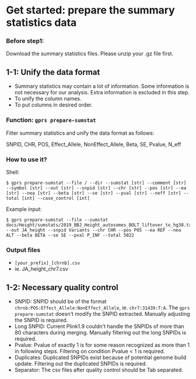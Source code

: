 # Get started: prepare the summary statistics data



### Before step1:

Download the summary statistics files. Please unzip your .gz file first.

## 1-1: Unify the data format
 - Summary statistics may contain a lot of information. Some information is not necessary for our analysis. Extra information is excluded in this step.
 - To unify the column names.
 - To put columns in desired order.

### Function: `gprs prepare-sumstat`

Filter summary statistics and unify the data format as follows:

SNPID, CHR, POS, Effect_Allele, NonEffect_Allele, Beta, SE, Pvalue, N_eff

### How to use it?

Shell:

```shell
$ gprs prepare-sumstat --file / --dir --sumstat [str] --comment [str] --symbol [str] --out [str] --snpid [str] --chr [str] --pos [str] --ea [str] --nea [str] --beta [str] --se [str] --pval [str] --neff [str] --total [int] --case_control [int] 
```

Example input:

```shell
$ gprs prepare-sumstat --file --sumstat docs/Height/sumstats/2019_BBJ_Height_autosomes_BOLT_liftover_to_hg38.txt --out JA_height --snpid Variants --chr CHR --pos POS --ea REF --nea ALT --beta BETA --se SE --pval P_INF --total 5022
```

### Output files
- `[your_prefix]_[chrnb].csv`
- ie. JA_height_chr7.csv



## 1-2: Necessary quality control
 - SNPID: SNPID should be of the format `chrnb:POS:Effect_Allele:NonEffect_Allele`, ie. `chr7:31439:T:A`. The `gprs prepare-sumstat` doesn't modify the SNPID extracted. Manually adjusting the SNPID is required.
 - Long SNPID: Current Plink1.9 couldn't handle the SNPIDs of more than 80 characters during merging. Manually filtering out the long SNPIDs is required.
 - Pvalue: Pvalue of exactly 1 is for some reason recognized as more than 1 in following steps. Filtering on condition Pvalue < 1 is required.
 - Duplicates: Duplicated SNPIDs exist because of potential genome build update. Filtering out the duplicated SNPIDs is required.
 - Separator: The csv files after quality control should be Tab separated.



